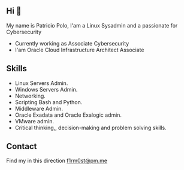 ## Hi 👋

My name is Patricio Polo, I'am a Linux Sysadmin and a passionate for Cybersecurity

* Currently working as Associate Cybersecurity
* I'am Oracle Cloud Infrastructure Architect Associate 

## Skills

* Linux Servers Admin.
* Windows Servers Admin.
* Networking.
* Scripting Bash and Python.
* Middleware Admin.
* Oracle Exadata and Oracle Exalogic admin.
* VMware admin.
* Critical thinking,, decision-making and problem solving skills.

## Contact

Find my in this direction f1rm0st@pm.me

